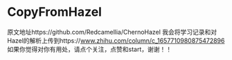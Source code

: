 # CopyFromHazel
原文地址https://github.com/Redcamellia/ChernoHazel
我会将学习记录和对Hazel的解析上传到https://www.zhihu.com/column/c_1657710980875472896
如果你觉得对你有用处，请点个关注，点赞和start，谢谢！！
